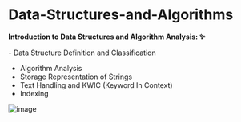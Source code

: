 # Data-Structures-and-Algorithms




**Introduction to Data Structures and Algorithm Analysis:  ✨**

️- Data Structure Definition and Classification
- Algorithm Analysis
- Storage Representation of Strings
- Text Handling and KWIC (Keyword In Context)
- Indexing






![image](https://github.com/developedbyjk/Data-Structures-and-Algorithms/assets/71823598/dba20bbd-dfb1-484b-bc1f-0d7669869112)

